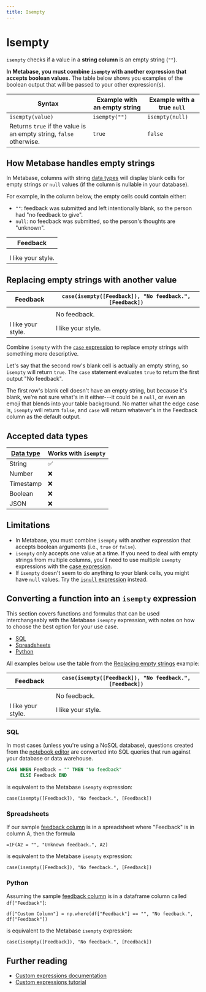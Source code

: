 ```yaml
---
title: Isempty
---
```


# Isempty

`isempty` checks if a value in a **string column** is an empty string (`""`).

**In Metabase, you must combine `isempty` with another expression that accepts boolean values.** The table below shows you examples of the boolean output that will be passed to your other expression(s).

| Syntax                                                             | Example with an empty string | Example with a true `null` |
| ------------------------------------------------------------------ | ---------------------------- | -------------------------- |
| `isempty(value)`                                                   | `isempty("")`                | `isempty(null)`            |
| Returns `true` if the value is an empty string, `false` otherwise. | `true`                       | `false`                    |

## How Metabase handles empty strings

In Metabase, columns with string [data types][data-types] will display blank cells for empty strings _or_ `null` values (if the column is nullable in your database).

For example, in the column below, the empty cells could contain either:

- `""`: feedback was submitted and left intentionally blank, so the person had "no feedback to give".
- `null`: no feedback was submitted, so the person's thoughts are "unknown".

| Feedback           |
| ------------------ |
|                    |
|                    |
| I like your style. |

## Replacing empty strings with another value

| Feedback           | `case(isempty([Feedback]), "No feedback.", [Feedback])` |
| ------------------ | ------------------------------------------------------- |
|                    |                                                         |
|                    | No feedback.                                            |
| I like your style. | I like your style.                                      |

Combine `isempty` with the [`case` expression](./case.md) to replace empty strings with something more descriptive.

Let's say that the second row's blank cell is actually an empty string, so `isempty` will return `true`. The `case` statement evaluates `true` to return the first output "No feedback".

The first row's blank cell doesn't have an empty string, but because it's blank, we're not sure what's in it either---it could be a `null`, or even an emoji that blends into your table background. No matter what the edge case is, `isempty` will return `false`, and `case` will return whatever's in the Feedback column as the default output.

## Accepted data types

| [Data type][data-types] | Works with `isempty` |
| ----------------------- | -------------------- |
| String                  | ✅                   |
| Number                  | ❌                   |
| Timestamp               | ❌                   |
| Boolean                 | ❌                   |
| JSON                    | ❌                   |

## Limitations

- In Metabase, you must combine `isempty` with another expression that accepts boolean arguments (i.e., `true` or `false`).
- `isempty` only accepts one value at a time. If you need to deal with empty strings from multiple columns, you'll need to use multiple `isempty` expressions with the [case expression](./case.md).
- If `isempty` doesn't seem to do anything to your blank cells, you might have `null` values. Try the [`isnull` expression](./isnull.md) instead.

## Converting a function into an `isempty` expression

This section covers functions and formulas that can be used interchangeably with the Metabase `isempty` expression, with notes on how to choose the best option for your use case.

- [SQL](#sql)
- [Spreadsheets](#spreadsheets)
- [Python](#python)

All examples below use the table from the [Replacing empty strings](#replacing-empty-strings-with-another-value) example:

| Feedback           | `case(isempty([Feedback]), "No feedback.", [Feedback])` |
| ------------------ | ------------------------------------------------------- |
|                    |                                                         |
|                    | No feedback.                                            |
| I like your style. | I like your style.                                      |

### SQL

In most cases (unless you're using a NoSQL database), questions created from the [notebook editor][notebook-editor-def] are converted into SQL queries that run against your database or data warehouse.

```sql
CASE WHEN Feedback = "" THEN "No feedback"
     ELSE Feedback END
```

is equivalent to the Metabase `isempty` expression:

```
case(isempty([Feedback]), "No feedback.", [Feedback])
```

### Spreadsheets

If our sample [feedback column](#replacing-empty-strings-with-another-value) is in a spreadsheet where "Feedback" is in column A, then the formula

```
=IF(A2 = "", "Unknown feedback.", A2)
```

is equivalent to the Metabase `isempty` expression:

```
case(isempty([Feedback]), "No feedback.", [Feedback])
```

### Python

Assuming the sample [feedback column](#replacing-empty-strings-with-another-value) is in a dataframe column called `df["Feedback"]`:

```
df["Custom Column"] = np.where(df["Feedback"] == "", "No feedback.", df["Feedback"])
```

is equivalent to the Metabase `isempty` expression:

```
case(isempty([Feedback]), "No feedback.", [Feedback])
```

## Further reading

- [Custom expressions documentation][custom-expressions-doc]
- [Custom expressions tutorial][custom-expressions-learn]

[custom-expressions-doc]: ../expressions.md
[custom-expressions-learn]: https://www.metabase.com/learn/questions/custom-expressions
[data-types]: https://www.metabase.com/learn/databases/data-types-overview#examples-of-data-types
[notebook-editor-def]: https://www.metabase.com/glossary/notebook_editor
[numpy]: https://numpy.org/doc/
[pandas]: https://pandas.pydata.org/pandas-docs/stable/
